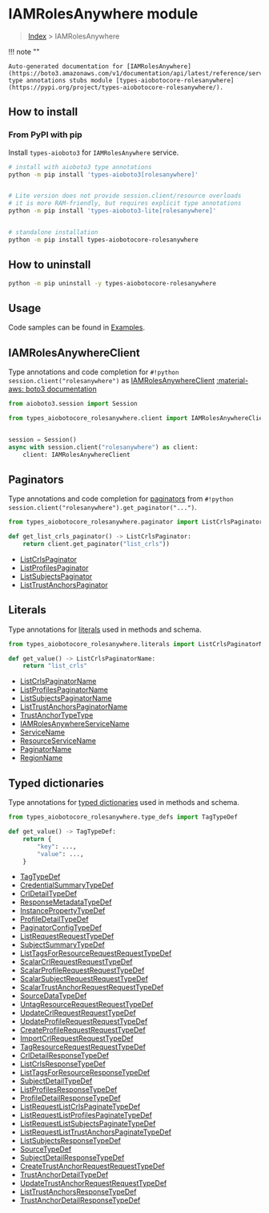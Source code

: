 # IAMRolesAnywhere module

> [Index](../README.md) > IAMRolesAnywhere


!!! note ""

    Auto-generated documentation for [IAMRolesAnywhere](https://boto3.amazonaws.com/v1/documentation/api/latest/reference/services/rolesanywhere.html#IAMRolesAnywhere)
    type annotations stubs module [types-aiobotocore-rolesanywhere](https://pypi.org/project/types-aiobotocore-rolesanywhere/).

## How to install



### From PyPI with pip

Install `types-aioboto3` for `IAMRolesAnywhere` service.

```bash
# install with aioboto3 type annotations
python -m pip install 'types-aioboto3[rolesanywhere]'


# Lite version does not provide session.client/resource overloads
# it is more RAM-friendly, but requires explicit type annotations
python -m pip install 'types-aioboto3-lite[rolesanywhere]'


# standalone installation
python -m pip install types-aiobotocore-rolesanywhere
```



## How to uninstall

```bash
python -m pip uninstall -y types-aiobotocore-rolesanywhere
```

## Usage

Code samples can be found in [Examples](./usage.md).

## IAMRolesAnywhereClient

Type annotations and code completion for  `#!python session.client("rolesanywhere")` as [IAMRolesAnywhereClient](./client.md)
[:material-aws: boto3 documentation](https://boto3.amazonaws.com/v1/documentation/api/latest/reference/services/rolesanywhere.html#IAMRolesAnywhere.Client)

```python title="Usage example"
from aioboto3.session import Session

from types_aiobotocore_rolesanywhere.client import IAMRolesAnywhereClient


session = Session()
async with session.client("rolesanywhere") as client:
    client: IAMRolesAnywhereClient
```


## Paginators

Type annotations and code completion for
[paginators](./paginators.md)
from `#!python session.client("rolesanywhere").get_paginator("...")`.

```python title="Usage example"
from types_aiobotocore_rolesanywhere.paginator import ListCrlsPaginator

def get_list_crls_paginator() -> ListCrlsPaginator:
    return client.get_paginator("list_crls"))
```

- [ListCrlsPaginator](./paginators.md#listcrlspaginator)
- [ListProfilesPaginator](./paginators.md#listprofilespaginator)
- [ListSubjectsPaginator](./paginators.md#listsubjectspaginator)
- [ListTrustAnchorsPaginator](./paginators.md#listtrustanchorspaginator)








## Literals

Type annotations for [literals](./literals.md) used in methods and schema.

```python title="Usage example"
from types_aiobotocore_rolesanywhere.literals import ListCrlsPaginatorName

def get_value() -> ListCrlsPaginatorName:
    return "list_crls"
```

- [ListCrlsPaginatorName](./literals.md#listcrlspaginatorname)
- [ListProfilesPaginatorName](./literals.md#listprofilespaginatorname)
- [ListSubjectsPaginatorName](./literals.md#listsubjectspaginatorname)
- [ListTrustAnchorsPaginatorName](./literals.md#listtrustanchorspaginatorname)
- [TrustAnchorTypeType](./literals.md#trustanchortypetype)
- [IAMRolesAnywhereServiceName](./literals.md#iamrolesanywhereservicename)
- [ServiceName](./literals.md#servicename)
- [ResourceServiceName](./literals.md#resourceservicename)
- [PaginatorName](./literals.md#paginatorname)
- [RegionName](./literals.md#regionname)




## Typed dictionaries

Type annotations for [typed dictionaries](./type_defs.md) used in methods and schema.

```python title="Usage example"
from types_aiobotocore_rolesanywhere.type_defs import TagTypeDef

def get_value() -> TagTypeDef:
    return {
        "key": ...,
        "value": ...,
    }
```

- [TagTypeDef](./type_defs.md#tagtypedef)
- [CredentialSummaryTypeDef](./type_defs.md#credentialsummarytypedef)
- [CrlDetailTypeDef](./type_defs.md#crldetailtypedef)
- [ResponseMetadataTypeDef](./type_defs.md#responsemetadatatypedef)
- [InstancePropertyTypeDef](./type_defs.md#instancepropertytypedef)
- [ProfileDetailTypeDef](./type_defs.md#profiledetailtypedef)
- [PaginatorConfigTypeDef](./type_defs.md#paginatorconfigtypedef)
- [ListRequestRequestTypeDef](./type_defs.md#listrequestrequesttypedef)
- [SubjectSummaryTypeDef](./type_defs.md#subjectsummarytypedef)
- [ListTagsForResourceRequestRequestTypeDef](./type_defs.md#listtagsforresourcerequestrequesttypedef)
- [ScalarCrlRequestRequestTypeDef](./type_defs.md#scalarcrlrequestrequesttypedef)
- [ScalarProfileRequestRequestTypeDef](./type_defs.md#scalarprofilerequestrequesttypedef)
- [ScalarSubjectRequestRequestTypeDef](./type_defs.md#scalarsubjectrequestrequesttypedef)
- [ScalarTrustAnchorRequestRequestTypeDef](./type_defs.md#scalartrustanchorrequestrequesttypedef)
- [SourceDataTypeDef](./type_defs.md#sourcedatatypedef)
- [UntagResourceRequestRequestTypeDef](./type_defs.md#untagresourcerequestrequesttypedef)
- [UpdateCrlRequestRequestTypeDef](./type_defs.md#updatecrlrequestrequesttypedef)
- [UpdateProfileRequestRequestTypeDef](./type_defs.md#updateprofilerequestrequesttypedef)
- [CreateProfileRequestRequestTypeDef](./type_defs.md#createprofilerequestrequesttypedef)
- [ImportCrlRequestRequestTypeDef](./type_defs.md#importcrlrequestrequesttypedef)
- [TagResourceRequestRequestTypeDef](./type_defs.md#tagresourcerequestrequesttypedef)
- [CrlDetailResponseTypeDef](./type_defs.md#crldetailresponsetypedef)
- [ListCrlsResponseTypeDef](./type_defs.md#listcrlsresponsetypedef)
- [ListTagsForResourceResponseTypeDef](./type_defs.md#listtagsforresourceresponsetypedef)
- [SubjectDetailTypeDef](./type_defs.md#subjectdetailtypedef)
- [ListProfilesResponseTypeDef](./type_defs.md#listprofilesresponsetypedef)
- [ProfileDetailResponseTypeDef](./type_defs.md#profiledetailresponsetypedef)
- [ListRequestListCrlsPaginateTypeDef](./type_defs.md#listrequestlistcrlspaginatetypedef)
- [ListRequestListProfilesPaginateTypeDef](./type_defs.md#listrequestlistprofilespaginatetypedef)
- [ListRequestListSubjectsPaginateTypeDef](./type_defs.md#listrequestlistsubjectspaginatetypedef)
- [ListRequestListTrustAnchorsPaginateTypeDef](./type_defs.md#listrequestlisttrustanchorspaginatetypedef)
- [ListSubjectsResponseTypeDef](./type_defs.md#listsubjectsresponsetypedef)
- [SourceTypeDef](./type_defs.md#sourcetypedef)
- [SubjectDetailResponseTypeDef](./type_defs.md#subjectdetailresponsetypedef)
- [CreateTrustAnchorRequestRequestTypeDef](./type_defs.md#createtrustanchorrequestrequesttypedef)
- [TrustAnchorDetailTypeDef](./type_defs.md#trustanchordetailtypedef)
- [UpdateTrustAnchorRequestRequestTypeDef](./type_defs.md#updatetrustanchorrequestrequesttypedef)
- [ListTrustAnchorsResponseTypeDef](./type_defs.md#listtrustanchorsresponsetypedef)
- [TrustAnchorDetailResponseTypeDef](./type_defs.md#trustanchordetailresponsetypedef)


